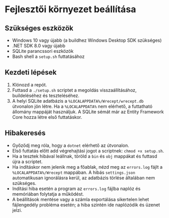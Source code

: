 # Fejlesztői környezet beállítása

## Szükséges eszközök
- Windows 10 vagy újabb (a buildhez Windows Desktop SDK szükséges)
- .NET SDK 8.0 vagy újabb
- SQLite parancssori eszközök
- Bash shell a `setup.sh` futtatásához

## Kezdeti lépések
1. Klónozd a repót.
2. Futtasd a `./setup.sh` scriptet a megoldás visszaállításához, buildeléséhez és teszteléséhez.
3. A helyi SQLite adatbázis a `%LOCALAPPDATA%/Wrecept/wrecept.db` útvonalon jön létre.
   Ha a `%LOCALAPPDATA%` nem elérhető, a futtatható állomány mappáját használjuk.
   A SQLite sémát már az Entity Framework Core hozza létre első futtatáskor.

## Hibakeresés
- Győződj meg róla, hogy a `dotnet` elérhető az útvonalon.
- Első futtatás előtt add végrehajtási jogot a scriptnek: `chmod +x setup.sh`.
- Ha a tesztek hibával leállnak, töröld a `bin` és `obj` mappákat és futtasd újra a scriptet.
- Ha indításkor nem jelenik meg a főablak, nézd meg az `errors.log` fájlt a `%LOCALAPPDATA%/Wrecept` mappában. A hibás `settings.json` automatikusan ignorálásra kerül, az adatbázis törlése általában nem szükséges.
- Indítási hiba esetén a program az `errors.log` fájlba naplóz és memóriában folytatja a működést.
- A beállítások mentése vagy a számla exportálása sikertelen lehet fájlengedély probléma esetén; a hiba szintén ide naplózódik és üzenet jelzi.
